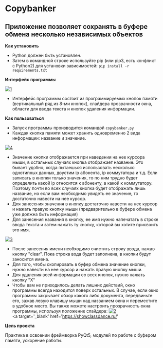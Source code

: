 # Copybanker

## Приложение позволяет сохранять в буфере обмена несколько независимых объектов


**Как установить**

* Python должен быть установлен.
* Затем в командной строке используйте pip (или pip3, есть конфликт с Python2) 
для установки зависимостей: `pip install -r requirements.txt`


**Интерфейс программы**

<a href="https://imgbb.com/"><img src="https://i.ibb.co/10whGjP/1.jpg" alt="1" border="0"></a>
* Интерфейс программы состоит из программируемых кнопок памяти 
(вертикальный ряд из 8-ми кнопок), слайдера прозрачности окна, области для ввода текста
и кнопок удаления информации.

**Как пользоваться**

* Запуск программы производится командой `copybanker.py`
* Каждая кнопка памяти может хранить одновременно 2 вида информации: название и значение. 

<a href="https://imgbb.com/"><img src="https://i.ibb.co/pw4Hdwz/4.jpg" alt="4" border="0"></a>

* Значение кнопки отображается при наведении на нее курсора мыши, в остальных случаях кнопка
отображает название. Это  бывает удобно, когда пытаешься использовать несколько однотипных данных,
доустим ip абонента, ip коммутатора и т.д. Если записать в кнопки только значения, то по
ним трудно будет определить какой ip относится к абоненту, а какой к коммутатору.
Поэтому почти во всех случаях кнопка будет отображать лишь название, но если вам необходимо 
увидеть ее значение, то достаточно навести на нее курсор.
* Для занесения значения в кнопку достаточно навести на нее курсор и нажать правую кнопку 
мыши (предварительно в буфере обмена уже должна быть информация)
* Для занесения названия в кнопку, ее имя нужно напечатать в строке ввода текста и затем
нажать ту кнопку, которой вы хотите присвоить это имя. 

<a href="https://imgbb.com/"><img src="https://i.ibb.co/ByDq3Vc/3.jpg" alt="3" border="0"></a>

* После занесения имени необходимо 
очистить строку ввода, нажав кнопку "clear". Пока строка вода будет заполнена, в 
кнопки будут заносится имена.
* Для того, чтобы скопировать в буфер обмена значение кнопки, нужно навести на нее 
курсор и нажать правую кнопку мыши.
* Для удаления всей информации со всех кнопок, нужно нажать кнопку "Х" 
* Чтобы вам не приходилось делать лишних действий, окно программы всегда находится
поверх остальных. В случае, если окно программы закрывает обзор какого либо документа,
передвиньте его, зажав левую клавишу мыши над названием окна и переместите в удобное место.
Вы также можете настроить прозрачность окна программы, используя положение слайдера:
<a href="https://ibb.co/DLSMsXp"><img src="https://i.ibb.co/GFbMBwT/2.jpg" alt="2" border="0"></a><br /><a target='_blank' href='https://showclassdance.ru/'




**Цель проекта**

Практика в освоении фреймворка PyQt5, модулей по работе с буфером памяти, ускорение
работы.
